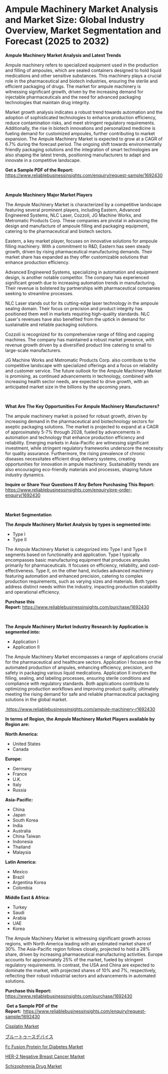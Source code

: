 <p><h1>Ampule Machinery Market Analysis and Market Size: Global Industry Overview, Market Segmentation and Forecast (2025 to 2032)</h1></p><p><strong>Ampule Machinery Market Analysis and Latest Trends</strong></p>
<p><p>Ampule machinery refers to specialized equipment used in the production and filling of ampoules, which are sealed containers designed to hold liquid medications and other sensitive substances. This machinery plays a crucial role in the pharmaceutical and biotech industries, ensuring the sterile and efficient packaging of drugs. The market for ampule machinery is witnessing significant growth, driven by the increasing demand for injectable pharmaceuticals and the need for advanced packaging technologies that maintain drug integrity.</p><p>Market growth analysis indicates a robust trend towards automation and the adoption of sophisticated technologies to enhance production efficiency, reduce contamination risks, and meet stringent regulatory requirements. Additionally, the rise in biotech innovations and personalized medicine is fueling demand for customized ampoules, further contributing to market expansion. The Ampule Machinery Market is expected to grow at a CAGR of 6.7% during the forecast period. The ongoing shift towards environmentally friendly packaging solutions and the integration of smart technologies are also shaping the latest trends, positioning manufacturers to adapt and innovate in a competitive landscape.</p></p>
<p><strong>Get a Sample PDF of the Report:&nbsp;</strong> <a href="https://www.reliablebusinessinsights.com/enquiry/request-sample/1692430?utm_campaign=101&utm_medium=2&utm_source=Github&utm_content=ia&utm_term=27032025&utm_id=ampule-machinery">https://www.reliablebusinessinsights.com/enquiry/request-sample/1692430</a></p>
<p>&nbsp;</p>
<p><strong>Ampule Machinery Major Market Players</strong></p>
<p><p>The Ampule Machinery Market is characterized by a competitive landscape featuring several prominent players, including Eastern, Advanced Engineered Systems, NLC Laser, Cozzoli, JG Machine Works, and Metromatic Products Corp. These companies are pivotal in advancing the design and manufacture of ampoule filling and packaging equipment, catering to the pharmaceutical and biotech sectors.</p><p>Eastern, a key market player, focuses on innovative solutions for ampoule filling machinery. With a commitment to R&D, Eastern has seen steady growth, driven by rising pharmaceutical manufacturing demands. Their market share has expanded as they offer customizable solutions that enhance production efficiency.</p><p>Advanced Engineered Systems, specializing in automation and equipment design, is another notable competitor. The company has experienced significant growth due to increasing automation trends in manufacturing. Their revenue is bolstered by partnerships with pharmaceutical companies seeking to streamline processes.</p><p>NLC Laser stands out for its cutting-edge laser technology in the ampoule sealing domain. Their focus on precision and product integrity has positioned them well in markets requiring high-quality standards. NLC Laser's revenues have also benefited from the uptick in demand for sustainable and reliable packaging solutions.</p><p>Cozzoli is recognized for its comprehensive range of filling and capping machines. The company has maintained a robust market presence, with revenue growth driven by a diversified product line catering to small to large-scale manufacturers.</p><p>JG Machine Works and Metromatic Products Corp. also contribute to the competitive landscape with specialized offerings and a focus on reliability and customer service. The future outlook for the Ampule Machinery Market is promising, as continued advancements in technology, combined with increasing health sector needs, are expected to drive growth, with an anticipated market size in the billions by the upcoming years.</p></p>
<p>&nbsp;</p>
<p><strong>What Are The Key Opportunities For Ampule Machinery Manufacturers?</strong></p>
<p><p>The ampule machinery market is poised for robust growth, driven by increasing demand in the pharmaceutical and biotechnology sectors for aseptic packaging solutions. The market is projected to expand at a CAGR of approximately 5-7% through 2028, fueled by advancements in automation and technology that enhance production efficiency and reliability. Emerging markets in Asia-Pacific are witnessing significant investment, while stringent regulatory frameworks underscore the necessity for quality assurance. Furthermore, the rising prevalence of chronic diseases necessitates efficient drug delivery systems, creating opportunities for innovation in ampule machinery. Sustainability trends are also encouraging eco-friendly materials and processes, shaping future industry dynamics.</p></p>
<p><strong>Inquire or Share Your Questions If Any Before Purchasing This Report:</strong> <a href="https://www.reliablebusinessinsights.com/enquiry/pre-order-enquiry/1692430?utm_campaign=101&utm_medium=2&utm_source=Github&utm_content=ia&utm_term=27032025&utm_id=ampule-machinery">https://www.reliablebusinessinsights.com/enquiry/pre-order-enquiry/1692430</a></p>
<p>&nbsp;</p>
<p><strong>Market Segmentation</strong></p>
<p><strong>The Ampule Machinery Market Analysis by types is segmented into:</strong></p>
<p><ul><li>Type I</li><li>Type II</li></ul></p>
<p><p>The Ampule Machinery Market is categorized into Type I and Type II segments based on functionality and application. Type I typically encompasses basic manufacturing equipment that produces ampules primarily for pharmaceuticals. It focuses on efficiency, reliability, and cost-effectiveness. Type II, on the other hand, includes advanced machinery featuring automation and enhanced precision, catering to complex production requirements, such as varying sizes and materials. Both types address distinct needs within the industry, impacting production scalability and operational efficiency.</p></p>
<p><strong>Purchase this Report:&nbsp;</strong><a href="https://www.reliablebusinessinsights.com/purchase/1692430?utm_campaign=101&utm_medium=2&utm_source=Github&utm_content=ia&utm_term=27032025&utm_id=ampule-machinery">https://www.reliablebusinessinsights.com/purchase/1692430</a></p>
<p>&nbsp;</p>
<p><strong>The Ampule Machinery Market Industry Research by Application is segmented into:</strong></p>
<p><ul><li>Application I</li><li>Application II</li></ul></p>
<p><p>The Ampule Machinery Market encompasses a range of applications crucial for the pharmaceutical and healthcare sectors. Application I focuses on the automated production of ampules, enhancing efficiency, precision, and safety in packaging various liquid medications. Application II involves the filling, sealing, and labeling processes, ensuring sterile conditions and compliance with regulatory standards. Both applications contribute to optimizing production workflows and improving product quality, ultimately meeting the rising demand for safe and reliable pharmaceutical packaging solutions in the global market.</p></p>
<p><a href="https://www.reliablebusinessinsights.com/ampule-machinery-r1692430?utm_campaign=101&utm_medium=2&utm_source=Github&utm_content=ia&utm_term=27032025&utm_id=ampule-machinery">&nbsp;https://www.reliablebusinessinsights.com/ampule-machinery-r1692430</a></p>
<p><strong>In terms of Region, the Ampule Machinery Market Players available by Region are:</strong></p>
<p>
    <p> <strong> North America: </strong>
        <ul>
            <li>United States</li>
            <li>Canada</li>
        </ul>
        </p> 
    <p> <strong> Europe: </strong>
        <ul>
            <li>Germany</li>
            <li>France</li>
            <li>U.K.</li>
            <li>Italy</li>
            <li>Russia</li>
        </ul>
        </p> 
    <p> <strong> Asia-Pacific: </strong>
        <ul>
            <li>China</li>
            <li>Japan</li>
            <li>South Korea</li>
            <li>India</li>
            <li>Australia</li>
            <li>China Taiwan</li>
            <li>Indonesia</li>
            <li>Thailand</li>
            <li>Malaysia</li>
        </ul>
        </p> 
    <p> <strong> Latin America: </strong>
        <ul>
            <li>Mexico</li>
            <li>Brazil</li>
            <li>Argentina Korea</li>
            <li>Colombia</li>
        </ul>
        </p> 
    <p> <strong> Middle East & Africa: </strong>
        <ul>
            <li>Turkey</li>
            <li>Saudi</li>
            <li>Arabia</li>
            <li>UAE</li>
            <li>Korea</li>
        </ul>
    </p>
    </p>
<p><p>The Ampule Machinery Market is witnessing significant growth across regions, with North America leading with an estimated market share of 30%. The Asia-Pacific region follows closely, projected to hold a 28% share, driven by increasing pharmaceutical manufacturing activities. Europe accounts for approximately 25% of the market, fueled by stringent regulatory requirements. In contrast, the USA and China are expected to dominate the market, with projected shares of 10% and 7%, respectively, reflecting their robust industrial sectors and advancements in automated solutions.</p></p>
<p><strong>Purchase this Report: </strong><a href="https://www.reliablebusinessinsights.com/purchase/1692430?utm_campaign=101&utm_medium=2&utm_source=Github&utm_content=ia&utm_term=27032025&utm_id=ampule-machinery">https://www.reliablebusinessinsights.com/purchase/1692430</a></p>
<p>&nbsp;<strong>Get a Sample PDF of the Report:&nbsp;&nbsp;</strong><a href="https://www.reliablebusinessinsights.com/enquiry/request-sample/1692430?utm_campaign=101&utm_medium=2&utm_source=Github&utm_content=ia&utm_term=27032025&utm_id=ampule-machinery">https://www.reliablebusinessinsights.com/enquiry/request-sample/1692430</a></p>
<p><strong></strong></p>
<p><p><a href="https://github.com/kadutjoelly83/Market-Research-Report-List-1/blob/main/cisplatin-market.md?utm_campaign=101&utm_medium=2&utm_source=Github&utm_content=ia&utm_term=27032025&utm_id=ampule-machinery">Cisplatin Market</a></p><p><a href="https://github.com/lababdou/Market-Research-Report-List-7/blob/main/152613949385.md?utm_campaign=101&utm_medium=2&utm_source=Github&utm_content=ia&utm_term=27032025&utm_id=ampule-machinery">ブルートゥースデバイス</a></p><p><a href="https://github.com/sternymkere4/Market-Research-Report-List-1/blob/main/fc-fusion-protein-for-diabetes-market.md?utm_campaign=101&utm_medium=2&utm_source=Github&utm_content=ia&utm_term=27032025&utm_id=ampule-machinery">Fc Fusion Protein for Diabetes Market</a></p><p><a href="https://github.com/snaikraso/Market-Research-Report-List-1/blob/main/her-2-negative-breast-cancer-market.md?utm_campaign=101&utm_medium=2&utm_source=Github&utm_content=ia&utm_term=27032025&utm_id=ampule-machinery">HER-2 Negative Breast Cancer Market</a></p><p><a href="https://github.com/shimweummul/Market-Research-Report-List-1/blob/main/schizophrenia-drug-market.md?utm_campaign=101&utm_medium=2&utm_source=Github&utm_content=ia&utm_term=27032025&utm_id=ampule-machinery">Schizophrenia Drug Market</a></p></p>